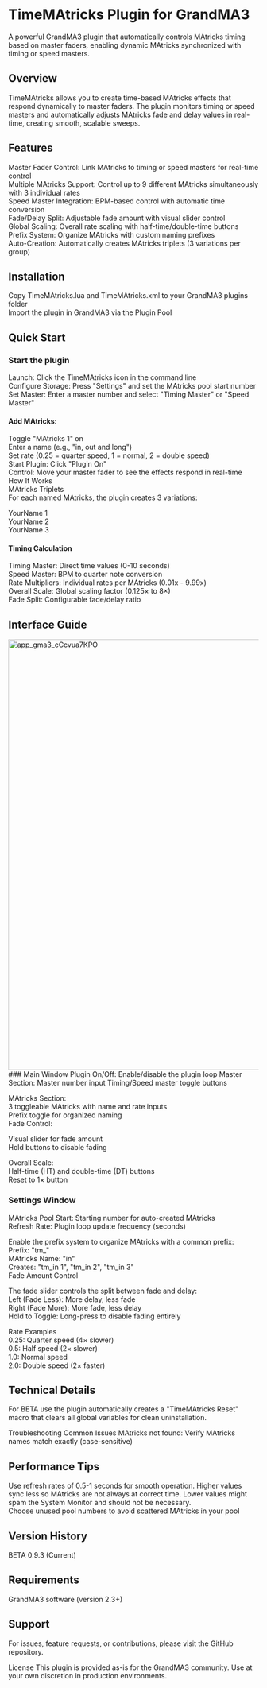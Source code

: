 # TimeMAtricks Plugin for GrandMA3
A powerful GrandMA3 plugin that automatically controls MAtricks timing based on master faders, enabling dynamic MAtricks synchronized with timing or speed masters.  

## Overview
TimeMAtricks allows you to create time-based MAtricks effects that respond dynamically to master faders. The plugin monitors timing or speed masters and automatically adjusts MAtricks fade and delay values in real-time, creating smooth, scalable sweeps.  

## Features
Master Fader Control: Link MAtricks to timing or speed masters for real-time control  
Multiple MAtricks Support: Control up to 9 different MAtricks simultaneously with 3 individual rates  
Speed Master Integration: BPM-based control with automatic time conversion  
Fade/Delay Split: Adjustable fade amount with visual slider control  
Global Scaling: Overall rate scaling with half-time/double-time buttons  
Prefix System: Organize MAtricks with custom naming prefixes  
Auto-Creation: Automatically creates MAtricks triplets (3 variations per group)  

## Installation
Copy TimeMAtricks.lua and TimeMAtricks.xml to your GrandMA3 plugins folder  
Import the plugin in GrandMA3 via the Plugin Pool  

## Quick Start
### Start the plugin
Launch: Click the TimeMAtricks icon in the command line  
Configure Storage: Press "Settings" and set the MAtricks pool start number  
Set Master: Enter a master number and select "Timing Master" or "Speed Master"  

#### Add MAtricks:  
Toggle "MAtricks 1" on  
Enter a name (e.g., "in, out and long")  
Set rate (0.25 = quarter speed, 1 = normal, 2 = double speed)  
Start Plugin: Click "Plugin On"  
Control: Move your master fader to see the effects respond in real-time  
How It Works  
MAtricks Triplets  
For each named MAtricks, the plugin creates 3 variations:  

YourName 1  
YourName 2  
YourName 3


#### Timing Calculation  
Timing Master: Direct time values (0-10 seconds)  
Speed Master: BPM to quarter note conversion  
Rate Multipliers: Individual rates per MAtricks (0.01x - 9.99x)  
Overall Scale: Global scaling factor (0.125× to 8×)  
Fade Split: Configurable fade/delay ratio  

## Interface Guide
  <img width="679" height="867" alt="app_gma3_cCcvua7KPO" src="https://github.com/user-attachments/assets/dbd40ced-c871-4e46-8400-3e044a8350d8" />
### Main Window  
Plugin On/Off: Enable/disable the plugin loop  
Master Section:  
Master number input  
Timing/Speed master toggle buttons  

MAtricks Section:  
3 toggleable MAtricks with name and rate inputs  
Prefix toggle for organized naming  
Fade Control:  

Visual slider for fade amount  
Hold buttons to disable fading  

Overall Scale:  
Half-time (HT) and double-time (DT) buttons  
Reset to 1× button  

### Settings Window  
MAtricks Pool Start: Starting number for auto-created MAtricks  
Refresh Rate: Plugin loop update frequency (seconds)  

Enable the prefix system to organize MAtricks with a common prefix:  
Prefix: "tm_"  
MAtricks Name: "in"  
Creates: "tm_in 1", "tm_in 2", "tm_in 3"  
Fade Amount Control  

The fade slider controls the split between fade and delay:  
Left (Fade Less): More delay, less fade  
Right (Fade More): More fade, less delay  
Hold to Toggle: Long-press to disable fading entirely  

Rate Examples  
0.25: Quarter speed (4× slower)  
0.5: Half speed (2× slower)  
1.0: Normal speed  
2.0: Double speed (2× faster)  

## Technical Details

For BETA use the plugin automatically creates a "TimeMAtricks Reset" macro that clears all global variables for clean uninstallation.

Troubleshooting
Common Issues
MAtricks not found: Verify MAtricks names match exactly (case-sensitive)

## Performance Tips
Use refresh rates of 0.5-1 seconds for smooth operation. Higher values sync less so MAtricks are not always at correct time. Lower values might spam the System Monitor and should not be necessary.  
Choose unused pool numbers to avoid scattered MAtricks in your pool  

## Version History
BETA 0.9.3 (Current)  

## Requirements
GrandMA3 software (version 2.3+)  

## Support
For issues, feature requests, or contributions, please visit the GitHub repository.  

License
This plugin is provided as-is for the GrandMA3 community. Use at your own discretion in production environments.  
